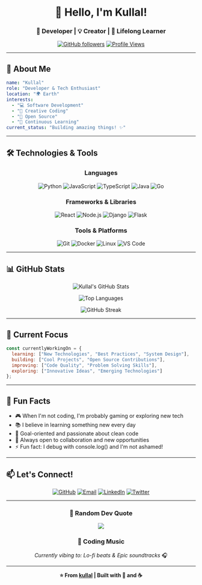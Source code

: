 <div align="center">
  
# 👋 Hello, I'm Kullal!

### 🚀 Developer | 💡 Creator | 🌟 Lifelong Learner

[![GitHub followers](https://img.shields.io/github/followers/kullal?label=Follow&style=social)](https://github.com/kullal)
[![Profile Views](https://komarev.com/ghpvc/?username=kullal&color=brightgreen&style=flat-square&label=Profile+Views)](https://github.com/kullal)

</div>

---

## 🌟 About Me

```yaml
name: "Kullal"
role: "Developer & Tech Enthusiast"
location: "🌍 Earth"
interests:
  - "💻 Software Development"
  - "🎨 Creative Coding"
  - "🤖 Open Source"
  - "🌱 Continuous Learning"
current_status: "Building amazing things! ✨"
```

---

## 🛠️ Technologies & Tools

<div align="center">

### Languages
![Python](https://img.shields.io/badge/-Python-3776AB?style=flat-square&logo=python&logoColor=white)
![JavaScript](https://img.shields.io/badge/-JavaScript-F7DF1E?style=flat-square&logo=javascript&logoColor=black)
![TypeScript](https://img.shields.io/badge/-TypeScript-3178C6?style=flat-square&logo=typescript&logoColor=white)
![Java](https://img.shields.io/badge/-Java-007396?style=flat-square&logo=java&logoColor=white)
![Go](https://img.shields.io/badge/-Go-00ADD8?style=flat-square&logo=go&logoColor=white)

### Frameworks & Libraries
![React](https://img.shields.io/badge/-React-61DAFB?style=flat-square&logo=react&logoColor=black)
![Node.js](https://img.shields.io/badge/-Node.js-339933?style=flat-square&logo=node.js&logoColor=white)
![Django](https://img.shields.io/badge/-Django-092E20?style=flat-square&logo=django&logoColor=white)
![Flask](https://img.shields.io/badge/-Flask-000000?style=flat-square&logo=flask&logoColor=white)

### Tools & Platforms
![Git](https://img.shields.io/badge/-Git-F05032?style=flat-square&logo=git&logoColor=white)
![Docker](https://img.shields.io/badge/-Docker-2496ED?style=flat-square&logo=docker&logoColor=white)
![Linux](https://img.shields.io/badge/-Linux-FCC624?style=flat-square&logo=linux&logoColor=black)
![VS Code](https://img.shields.io/badge/-VS%20Code-007ACC?style=flat-square&logo=visual-studio-code&logoColor=white)

</div>

---

## 📊 GitHub Stats

<div align="center">
  
![Kullal's GitHub Stats](https://github-readme-stats.vercel.app/api?username=kullal&show_icons=true&theme=radical&hide_border=true&bg_color=0D1117&title_color=F85D7F&icon_color=F8D866)

![Top Languages](https://github-readme-stats.vercel.app/api/top-langs/?username=kullal&layout=compact&theme=radical&hide_border=true&bg_color=0D1117&title_color=F85D7F)

![GitHub Streak](https://github-readme-streak-stats.herokuapp.com/?user=kullal&theme=radical&hide_border=true&background=0D1117&stroke=F85D7F&ring=F8D866&fire=F85D7F&currStreakLabel=F8D866)

</div>

---

## 🎯 Current Focus

```javascript
const currentlyWorkingOn = {
  learning: ["New Technologies", "Best Practices", "System Design"],
  building: ["Cool Projects", "Open Source Contributions"],
  improving: ["Code Quality", "Problem Solving Skills"],
  exploring: ["Innovative Ideas", "Emerging Technologies"]
};
```

---

## 🌈 Fun Facts

- 🎮 When I'm not coding, I'm probably gaming or exploring new tech
- 📚 I believe in learning something new every day
- 🎯 Goal-oriented and passionate about clean code
- 🤝 Always open to collaboration and new opportunities
- ⚡ Fun fact: I debug with console.log() and I'm not ashamed!

---

## 📫 Let's Connect!

<div align="center">

[![GitHub](https://img.shields.io/badge/-GitHub-181717?style=for-the-badge&logo=github)](https://github.com/kullal)
[![Email](https://img.shields.io/badge/-Email-D14836?style=for-the-badge&logo=gmail&logoColor=white)](mailto:your.email@example.com)
[![LinkedIn](https://img.shields.io/badge/-LinkedIn-0A66C2?style=for-the-badge&logo=linkedin)](https://linkedin.com/in/yourprofile)
[![Twitter](https://img.shields.io/badge/-Twitter-1DA1F2?style=for-the-badge&logo=twitter&logoColor=white)](https://twitter.com/yourhandle)

</div>

---

<div align="center">
  
### 💭 Random Dev Quote

![](https://quotes-github-readme.vercel.app/api?type=horizontal&theme=radical)

### 🎵 Coding Music

*Currently vibing to: Lo-fi beats & Epic soundtracks* 🎧

---

**⭐️ From [kullal](https://github.com/kullal) | Built with 💖 and ☕**

</div>
